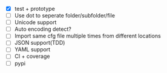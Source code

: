 - [x] test + prototype
- [ ] Use dot to seperate folder/subfolder/file
- [ ] Unicode support
- [ ] Auto encoding detect?
- [ ] Import same cfg file multiple times from different locations
- [ ] JSON support(TDD)
- [ ] YAML support
- [ ] CI + coverage
- [ ] pypi
